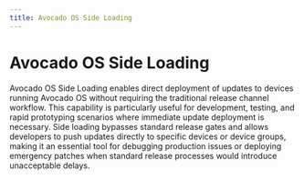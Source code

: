 ```yaml
---
title: Avocado OS Side Loading
---
```


# Avocado OS Side Loading

Avocado OS Side Loading enables direct deployment of updates to devices running Avocado OS without requiring the traditional release channel workflow. This capability is particularly useful for development, testing, and rapid prototyping scenarios where immediate update deployment is necessary. Side loading bypasses standard release gates and allows developers to push updates directly to specific devices or device groups, making it an essential tool for debugging production issues or deploying emergency patches when standard release processes would introduce unacceptable delays.